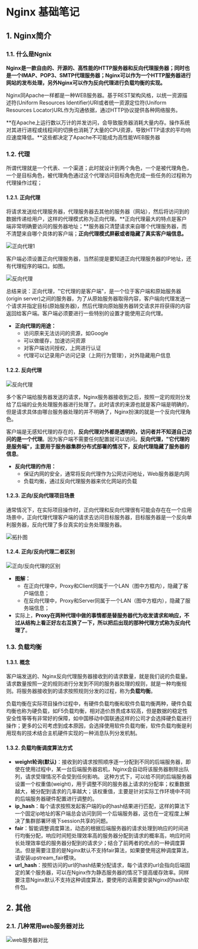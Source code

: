 # Nginx 基础笔记

## 1. Nginx简介
### 1.1. 什么是Ngnix

**Nginx是一款自由的、开源的、高性能的HTTP服务器和反向代理服务器；同时也是一个IMAP、POP3、SMTP代理服务器；Nginx可以作为一个HTTP服务器进行网站的发布处理，另外Nginx可以作为反向代理进行负载均衡的实现。**

Nginx同Apache一样都是一种WEB服务器。基于REST架构风格，以统一资源描述符(Uniform Resources Identifier)URI或者统一资源定位符(Uniform Resources Locator)URL作为沟通依据，通过HTTP协议提供各种网络服务。

**在Apache上运行数以万计的并发访问，会导致服务器消耗大量内存。操作系统对其进行进程或线程间的切换也消耗了大量的CPU资源，导致HTTP请求的平均响应速度降低。**这些都决定了Apache不可能成为高性能WEB服务器

### 1.2. 代理

所谓代理就是一个代表、一个渠道；此时就设计到两个角色，一个是被代理角色，一个是目标角色，被代理角色通过这个代理访问目标角色完成一些任务的过程称为代理操作过程；

#### 1.2.1. 正向代理

将请求发送给代理服务器，代理服务器去其他的服务器（网站），然后将访问到的数据传递给用户，这样的代理模式称为正向代理。**正向代理最大的特点是客户端非常明确要访问的服务器地址；**服务器只清楚请求来自哪个代理服务器，而不清楚来自哪个具体的客户端；**正向代理模式屏蔽或者隐藏了真实客户端信息。**

![正向代理1](images/20190424112446174_14001.jpeg)

客户端必须设置正向代理服务器，当然前提是要知道正向代理服务器的IP地址，还有代理程序的端口。如图。

![反向代理](images/20190424112503578_4683.jpeg)

总结来说：正向代理，"它代理的是客户端"，是一个位于客户端和原始服务器(origin server)之间的服务器，为了从原始服务器取得内容，客户端向代理发送一个请求并指定目标(原始服务器)，然后代理向原始服务器转交请求并将获得的内容返回给客户端。客户端必须要进行一些特别的设置才能使用正向代理。

- **正向代理的用途：**
    - 访问原来无法访问的资源，如Google
    - 可以做缓存，加速访问资源
    - 对客户端访问授权，上网进行认证
    - 代理可以记录用户访问记录（上网行为管理），对外隐藏用户信息

#### 1.2.2. 反向代理

![反向代理](images/20190424112741422_17545.jpeg)

多个客户端给服务器发送的请求，Nginx服务器接收到之后，按照一定的规则分发给了后端的业务处理服务器进行处理了。此时请求的来源也就是客户端是明确的，但是请求具体由哪台服务器处理的并不明确了，Nginx扮演的就是一个反向代理角色。

客户端是无感知代理的存在的，**反向代理对外都是透明的，访问者并不知道自己访问的是一个代理**。因为客户端不需要任何配置就可以访问。**反向代理，"它代理的是服务端"，主要用于服务器集群分布式部署的情况下，反向代理隐藏了服务器的信息**。

- **反向代理的作用：**
    - 保证内网的安全，通常将反向代理作为公网访问地址，Web服务器是内网
    - 负载均衡，通过反向代理服务器来优化网站的负载

#### 1.2.3. 正向/反向代理项目场景

通常情况下，在实际项目操作时，正向代理和反向代理很有可能会存在在一个应用场景中，正向代理代理客户端的请求去访问目标服务器，目标服务器是一个反向单利服务器，反向代理了多台真实的业务处理服务器。

![拓扑图](images/20190424113047686_19159.jpeg)

#### 1.2.4. 正向/反向代理二者区别

![正向/反向代理的区别](images/20190424113213159_23621.jpeg)

- **图解：**
    - 在正向代理中，Proxy和Client同属于一个LAN（图中方框内），隐藏了客户端信息；
    - 在反向代理中，Proxy和Server同属于一个LAN（图中方框内），隐藏了服务端信息；
- 实际上，**Proxy在两种代理中做的事情都是替服务器代为收发请求和响应，不过从结构上看正好左右互换了一下，所以把后出现的那种代理方式称为反向代理了**。

### 1.3. 负载均衡
#### 1.3.1. 概念

客户端发送的、Nginx反向代理服务器接收到的请求数量，就是我们说的负载量。请求数量按照一定的规则进行分发到不同的服务器处理的规则，就是一种均衡规则。将服务器接收到的请求按照规则分发的过程，称为**负载均衡**。

负载均衡在实际项目操作过程中，有硬件负载均衡和软件负载均衡两种，硬件负载均衡也称为硬负载，如F5负载均衡，相对造价昂贵成本较高，但是数据的稳定性安全性等等有非常好的保障，如中国移动中国联通这样的公司才会选择硬负载进行操作；更多的公司考虑到成本原因，会选择使用软件负载均衡，软件负载均衡是利用现有的技术结合主机硬件实现的一种消息队列分发机制。

#### 1.3.2. 负载均衡调度算法方式

- **weight轮询(默认)**：接收到的请求按照顺序逐一分配到不同的后端服务器，即使在使用过程中，某一台后端服务器宕机，Nginx会自动将该服务器剔除出队列，请求受理情况不会受到任何影响。 这种方式下，可以给不同的后端服务器设置一个权重值(weight)，用于调整不同的服务器上请求的分配率；权重数据越大，被分配到请求的几率越大；该权重值，主要是针对实际工作环境中不同的后端服务器硬件配置进行调整的。
- **ip_hash**：每个请求按照发起客户端的ip的hash结果进行匹配，这样的算法下一个固定ip地址的客户端总会访问到同一个后端服务器，这也在一定程度上解决了集群部署环境下session共享的问题。
- **fair**：智能调整调度算法，动态的根据后端服务器的请求处理到响应的时间进行均衡分配，响应时间短处理效率高的服务器分配到请求的概率高，响应时间长处理效率低的服务器分配到的请求少；结合了前两者的优点的一种调度算法。但是需要注意的是Nginx默认不支持fair算法，如果要使用这种调度算法，请安装upstream_fair模块。
- **url_hash**：按照访问的url的hash结果分配请求，每个请求的url会指向后端固定的某个服务器，可以在Nginx作为静态服务器的情况下提高缓存效率。同样要注意Nginx默认不支持这种调度算法，要使用的话需要安装Nginx的hash软件包。


## 2. 其他
### 2.1. 几种常用web服务器对比

![web服务器对比](images/20190424114152886_2213.png)

